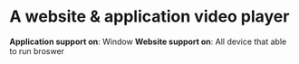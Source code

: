 # A website & application video player

**Application support on**: Window
**Website support on**: All device that able to run broswer
